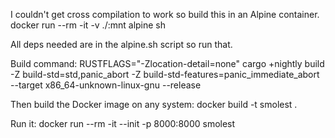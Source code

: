 I couldn't get cross compilation to work so build this in an Alpine container. 
docker run --rm -it -v ./:mnt alpine sh

All deps needed are in the alpine.sh script so run that.

Build command:
RUSTFLAGS="-Zlocation-detail=none" cargo +nightly build -Z build-std=std,panic_abort -Z build-std-features=panic_immediate_abort --target x86_64-unknown-linux-gnu --release

Then build the Docker image on any system:
docker build -t smolest .

Run it:
docker run --rm -it --init -p 8000:8000 smolest